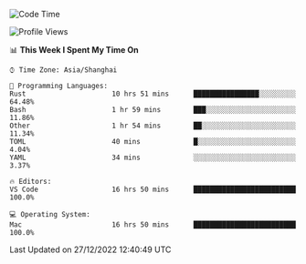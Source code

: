 <!--START_SECTION:waka-->
![Code Time](http://img.shields.io/badge/Code%20Time-1%2C811%20hrs%2017%20mins-blue)

![Profile Views](http://img.shields.io/badge/Profile%20Views-47-blue)

📊 **This Week I Spent My Time On** 

```text
⌚︎ Time Zone: Asia/Shanghai

💬 Programming Languages: 
Rust                     10 hrs 51 mins      ████████████████░░░░░░░░░   64.48% 
Bash                     1 hr 59 mins        ███░░░░░░░░░░░░░░░░░░░░░░   11.86% 
Other                    1 hr 54 mins        ██░░░░░░░░░░░░░░░░░░░░░░░   11.34% 
TOML                     40 mins             █░░░░░░░░░░░░░░░░░░░░░░░░   4.04% 
YAML                     34 mins             ░░░░░░░░░░░░░░░░░░░░░░░░░   3.37%

🔥 Editors: 
VS Code                  16 hrs 50 mins      █████████████████████████   100.0%

💻 Operating System: 
Mac                      16 hrs 50 mins      █████████████████████████   100.0%

```


 Last Updated on 27/12/2022 12:40:49 UTC
<!--END_SECTION:waka-->

<!--![CodersRank](https://cr-skills-chart-widget.azurewebsites.net/api/api?username=BugenZhao&padding=16&tooltip=true&branding=false&sort-by-score=true&skills=Rust%2C%20Swift%2C%20C%2C%20TypeScript%2C%20Java%2C%20Go%2C%20Dart%2C%20C%2B%2B%2C%20Python%2C%20Assembly%2C%20Shell%2C%20Kotlin)-->
